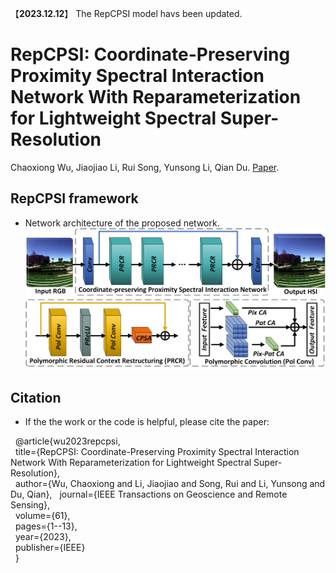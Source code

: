【**2023.12.12**】 The RepCPSI model havs been updated.

# RepCPSI: Coordinate-Preserving Proximity Spectral Interaction Network With Reparameterization for Lightweight Spectral Super-Resolution

Chaoxiong Wu, Jiaojiao Li, Rui Song, Yunsong Li, Qian Du. [Paper](https://ieeexplore.ieee.org/abstract/document/10092801). 

## RepCPSI framework
- Network architecture of the proposed network.
![](./Figures/RepCPSI.jpg)

## Citation
- If the the work or the code is helpful, please cite the paper:

  @article{wu2023repcpsi,  
  title={RepCPSI: Coordinate-Preserving Proximity Spectral Interaction Network With Reparameterization for Lightweight Spectral Super-Resolution},  
  author={Wu, Chaoxiong and Li, Jiaojiao and Song, Rui and Li, Yunsong and Du, Qian}, 
  journal={IEEE Transactions on Geoscience and Remote Sensing},  
  volume={61},  
  pages={1--13},  
  year={2023},  
  publisher={IEEE}  
  }  
 
